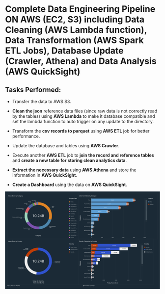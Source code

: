 # Complete Data Engineering Pipeline ON AWS (EC2, S3) including Data Cleaning (AWS Lambda function), Data Transformation (AWS Spark ETL Jobs), Database Update (Crawler, Athena) and Data Analysis (AWS QuickSight)

## Tasks Performed:

- Transfer the data to AWS S3.

- **Clean the json** reference data files (since raw data is not correctly read by the tables) using **AWS Lambda** to make it database compatible and set the lambda function to auto trigger on any update to the directory.

- Transform the **csv records to parquet** using **AWS ETL** job for better performance.

- Update the database and tables using **AWS Crawler**.

- Execute another **AWS ETL** job to **join the record and reference tables** and **create a new table for storing clean analytics data**.

- **Extract the necessary data** using **AWS Athena** and store the information in **AWS QuickSight**.

- **Create a Dashboard** using the data on **AWS QuickSight**.

[![QuickSight Dashboard](Dataeng_Youtube_Stat_Overview_New.png)](Dataeng_Youtube_Stat_Overview_New.pdf)